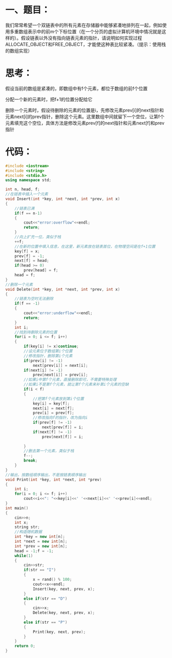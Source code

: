 # 一、题目：

我们常常希望一个双链表中的所有元素在存储器中能够紧凑地排列在一起，例如使用多重数组表示中的前m个下标位置（在一个分页的虚拟计算机环境中情况就是这样的）。假设链表以外没有指向链表元素的指针，请说明如何实现过程ALLOCATE_OBJECT和FREE_OBJECT，才能使这种表比较紧凑。（提示：使用栈的数组实现）

# 思考：

假设当前的数组是紧凑的，即数组中有f个元素，都位于数组的前f个位置

分配一个新的元素时，把f+1的位置分配给它

删除一个元素时，假设待删除的元素的位置是i，先修改元素prev[i]的next指针和元素next[i]的prev指针，删除这个元素。这里数组中间就留下一个空位，让第f个元素填充这个空位，具体方法是修改元素prev[f]的next指针和元素next[f]和prev指针

# 代码：

```c++
#include <iostream>
#include <string>
#include <stdio.h>
using namespace std;

int n, head, f;
//在链表中插入一个元素
void Insert(int *key, int *next, int *prev, int x)
{
	//链表已满
	if(f == n-1)
	{
		cout<<"error:overflow"<<endl;
		return;
	}
	//向上扩充一位，类似于栈
	++f;
	//在新的位置中填入信息，在这里，新元素放在链表首位，在物理空间是在f+1位置
	key[f] = x;
	prev[f] = -1;
	next[f] = head;
	if(head >= 0)
		prev[head] = f;
	head = f;
}
//删除一个元素
void Delete(int *key, int *next, int *prev, int x)
{
	//链表为空时无法删除
	if(f == -1)
	{
		cout<<"error:underflow"<<endl;
		return;
	}
	int i;
	//找到待删除元素的位置
	for(i = 0; i <= f; i++)
	{
		if(key[i] != x)continue;
		//设元素位于数组第i个位置
		//修改指针，删除第i个元素
		if(prev[i] != -1)
			next[prev[i]] = next[i];
		if(next[i] != -1)
			prev[next[i]] = prev[i];
		//如果i中第f个元素，直接删除即可，不需要特殊处理
		//如果i不是第f个元素，就让第f个元素来补第i个元素的空缺
		if(i < f)
		{
			//把第f个元素放到第i个位置
			key[i] = key[f];
			next[i] = next[f];
			prev[i] = prev[f];
			//修改指向f的指针，改为指向i
			if(prev[f] != -1)
				next[prev[f]] = i;
			if(next[f] != -1)
				prev[next[f]] = i;
			
		}
		//删去第一个元素，类似于栈
		f--;
		break;
	}
}
//输出，按数组顺序输出，不是按链表顺序输出
void Print(int *key, int *next, int *prev)
{
	int i;
	for(i = 0; i <= f; i++)
		cout<<i<<": "<<key[i]<<' '<<next[i]<<' '<<prev[i]<<endl;
}
int main()
{
	cin>>n;
	int x;
	string str;
	//构造随机数据
	int *key = new int[n];
	int *next = new int[n];
	int *prev = new int[n];
	head = -1;f = -1;
	while(1)
	{
		cin>>str;
		if(str == "I")
		{
			x = rand() % 100;
			cout<<x<<endl;
			Insert(key, next, prev, x);
		}
		else if(str == "D")
		{
			cin>>x;
			Delete(key, next, prev, x);
		}
		else if(str == "P")
		{
			Print(key, next, prev);
		}
	}
	return 0;
}

```



